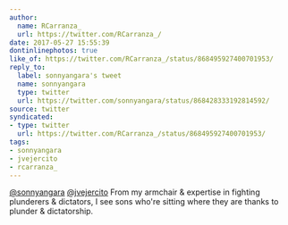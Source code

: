 ```yaml
---
author:
  name: RCarranza_
  url: https://twitter.com/RCarranza_/
date: 2017-05-27 15:55:39
dontinlinephotos: true
like_of: https://twitter.com/RCarranza_/status/868495927400701953/
reply_to:
  label: sonnyangara's tweet
  name: sonnyangara
  type: twitter
  url: https://twitter.com/sonnyangara/status/868428333192814592/
source: twitter
syndicated:
- type: twitter
  url: https://twitter.com/RCarranza_/status/868495927400701953/
tags:
- sonnyangara
- jvejercito
- rcarranza_
---
```


[@sonnyangara](https://twitter.com/sonnyangara/) [@jvejercito](https://twitter.com/jvejercito/) From my armchair &amp; expertise in fighting plunderers &amp; dictators, I see  sons who're sitting where they are thanks to plunder &amp; dictatorship.